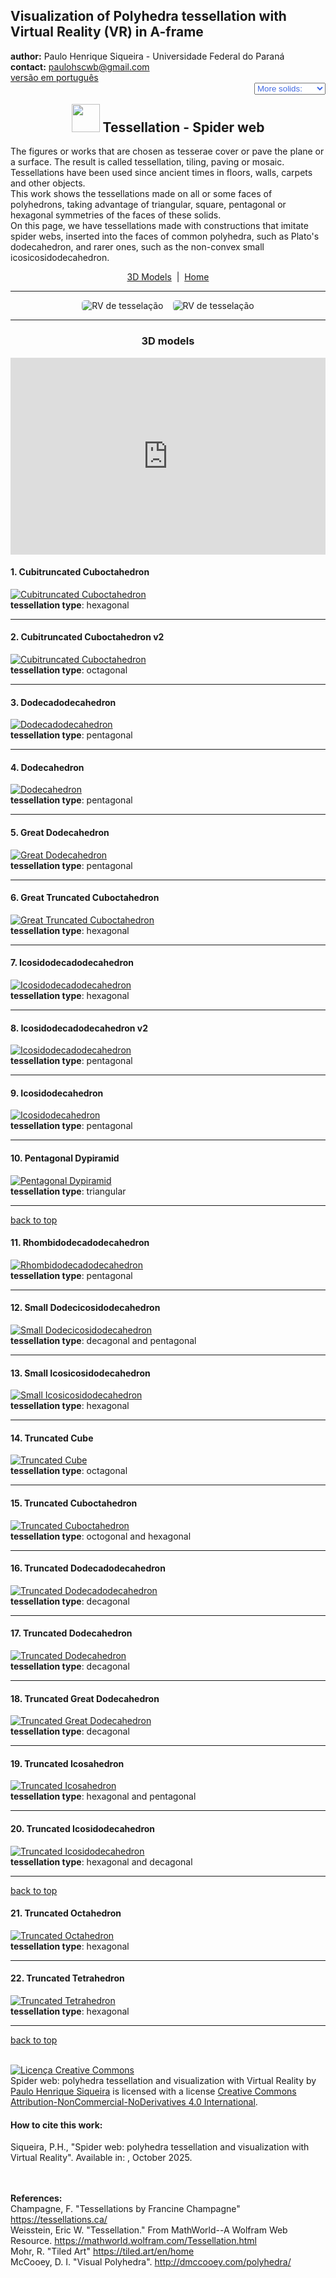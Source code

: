 <link rel="stylesheet" href="../scripts/style.css">
<meta charset="utf-8">
<link rel="icon" type="image/png" href="vr/salas/imagens/icone.png">
<h2>Visualization of Polyhedra tessellation with Virtual Reality (VR) in A-frame</h2>
 <b>author:</b> Paulo Henrique Siqueira - Universidade Federal do Paraná
 <br><b>contact:</b> <a href="#">paulohscwb@gmail.com</a>
 <br><a href="https://paulohscwb.github.io/tessellation/spiderweb/pt-br/">versão em português</a>
 <form style="margin: 0 auto; float:right; text-align:right; width:100%; margin-bottom:15px;">
	<select id="url" onchange="urlHandler(this.value)" style="color:royalblue;">
		<option disabled selected value>More solids:</option>
		<option value="../escher/">Escher's Works</option>
		<option value="../part2/">Tessellation 2</option>
		<option value="../part3/">Tessellation 3</option>
		<option value="../part4/">Tessellation 4</option>
		<option disabled value="../spiderweb/">Spider web</option>
		<!--<option value="../part5/">Tessellation 5</option>
		<option value="../part6/">Tessellation 6</option>
		<option value="../part7/">Tessellation 7</option>
		<option value="../part8/">Tessellation 8</option>
		<option value="../part9/">Tessellation 9</option>
		<option value="../part10/">Tessellation 10</option>
		<option value="../part11/">Tessellation 11</option>-->
	</select>
</form>
<script>
function urlHandler(value) {                               
    window.location.assign(`${value}`);
}
</script>

<p id="p1"></p>
  <h2 align="center"><img src="vr/salas/imagens/icone.png" style="margin-bottom:-10px" width="45"> Tessellation - Spider web</h2>
The figures or works that are chosen as tesserae cover or pave the plane or a surface. The result is called tessellation, tiling, paving or mosaic. 
Tessellations have been used since ancient times in floors, walls, carpets and other objects.
<br>This work shows the tessellations made on all or some faces of polyhedrons, taking advantage of triangular, square, pentagonal or hexagonal symmetries of the faces of these solids.
<br>On this page, we have tessellations made with constructions that imitate spider webs, inserted into the faces of common polyhedra, such as Plato's dodecahedron, and rarer ones, such as the non-convex small icosicosidodecahedron.
<p align="center"><a href="#m3d">3D Models</a><span>&nbsp;&nbsp;|&nbsp;&nbsp;</span><a href="../">Home</a></p>
<hr>
 <p align="center"><img src="vr/salas/videos/tess1.gif" style="max-width: 45%; border-radius:5px; margin-right:15px" loading="lazy" alt="RV de tesselação"/><img src="vr/salas/videos/tess2.gif" style="max-width: 45%; border-radius:5px;" loading="lazy" alt="RV de tesselação"/></p> 
<hr>
<h3 id="m3d" align="center">3D models</h3>
<iframe width="560" height="315" style="max-width:100%" src="https://www.youtube.com/embed/videoseries?list=PLy0I_lGW8HxXsXXqMXQVTUWeoWBEyCuhM" title="YouTube video player" frameborder="0" allow="accelerometer; autoplay; clipboard-write; encrypted-media; gyroscope; picture-in-picture; web-share" allowfullscreen></iframe>
<h4>1. Cubitruncated Cuboctahedron</h4>
<a href="vr/CubitruncatedCuboctahedron.htm" target="_blank" title="3D model" class="fotoA"><img src="ar/1A.png" class="foto" alt="Cubitruncated Cuboctahedron"></a>
 <br><b>tessellation type</b>: hexagonal
 <br>
<hr>
<h4>2. Cubitruncated Cuboctahedron v2</h4>
<a href="vr/CubitruncatedCuboctahedron1.htm" target="_blank" title="3D model" class="fotoA"><img src="ar/2A.png" class="foto" alt="Cubitruncated Cuboctahedron"></a>
 <br><b>tessellation type</b>: octagonal
 <br>
<hr>
<h4>3. Dodecadodecahedron</h4>
<a href="vr/Dodecadodecahedron.htm" target="_blank" title="3D model" class="fotoA"><img src="ar/3A.png" class="foto" alt="Dodecadodecahedron"></a>
 <br><b>tessellation type</b>: pentagonal
 <br>
<hr>
<h4>4. Dodecahedron</h4>
<a href="vr/Dodecahedron.htm" target="_blank" title="3D model" class="fotoA"><img src="ar/4A.png" class="foto" alt="Dodecahedron"></a>
 <br><b>tessellation type</b>: pentagonal
 <br>
<hr>
<h4>5. Great Dodecahedron</h4>
<a href="vr/GreatDodecahedron.htm" target="_blank" title="3D model" class="fotoA"><img src="ar/5A.png" class="foto" alt="Great Dodecahedron"></a>
 <br><b>tessellation type</b>: pentagonal
 <br>
<hr>
<h4>6. Great Truncated Cuboctahedron</h4>
<a href="vr/GreatTruncatedCuboctahedron.htm" target="_blank" title="3D model" class="fotoA"><img src="ar/6A.png" class="foto" alt="Great Truncated Cuboctahedron"></a>
 <br><b>tessellation type</b>: hexagonal
 <br>
<hr>
<h4>7. Icosidodecadodecahedron</h4>
<a href="vr/Icosidodecadodecahedron.htm" target="_blank" title="3D model" class="fotoA"><img src="ar/7A.png" class="foto" alt="Icosidodecadodecahedron"></a>
 <br><b>tessellation type</b>: hexagonal
 <br>
<hr>
<h4>8. Icosidodecadodecahedron v2</h4>
<a href="vr/Icosidodecadodecahedron1.htm" target="_blank" title="3D model" class="fotoA"><img src="ar/8A.png" class="foto" alt="Icosidodecadodecahedron"></a>
 <br><b>tessellation type</b>: pentagonal
 <br>
<hr>
<h4>9. Icosidodecahedron</h4>
<a href="vr/Icosidodecahedron.htm" target="_blank" title="3D model" class="fotoA"><img src="ar/9A.png" class="foto" alt="Icosidodecahedron"></a>
 <br><b>tessellation type</b>: pentagonal
 <br>
<hr>
<h4>10. Pentagonal Dypiramid</h4>
<a href="vr/PentagonalDypiramid.htm" target="_blank" title="3D model" class="fotoA"><img src="ar/10A.png" class="foto" alt="Pentagonal Dypiramid"></a>
 <br><b>tessellation type</b>: triangular
 <br>
<hr>
<p class="topop"><a href="#p1" class="topo">back to top</a></p>
<h4>11. Rhombidodecadodecahedron</h4>
<a href="vr/Rhombidodecadodecahedron.htm" target="_blank" title="3D model" class="fotoA"><img src="ar/11A.png" class="foto" alt="Rhombidodecadodecahedron"></a>
 <br><b>tessellation type</b>: pentagonal
 <br>
<hr>
<h4>12. Small Dodecicosidodecahedron</h4>
<a href="vr/SmallDodecicosidodecahedron.htm" target="_blank" title="3D model" class="fotoA"><img src="ar/12A.png" class="foto" alt="Small Dodecicosidodecahedron"></a>
 <br><b>tessellation type</b>: decagonal and pentagonal
 <br>
<hr>
<h4>13. Small Icosicosidodecahedron</h4>
<a href="vr/SmallIcosicosidodecahedron.htm" target="_blank" title="3D model" class="fotoA"><img src="ar/13A.png" class="foto" alt="Small Icosicosidodecahedron"></a>
 <br><b>tessellation type</b>: hexagonal
 <br>
<hr>
<h4>14. Truncated Cube</h4>
<a href="vr/TruncatedCube.htm" target="_blank" title="3D model" class="fotoA"><img src="ar/14A.png" class="foto" alt="Truncated Cube"></a>
 <br><b>tessellation type</b>: octagonal
 <br>
<hr>
<h4>15. Truncated Cuboctahedron</h4>
<a href="vr/TruncatedCuboctahedron.htm" target="_blank" title="3D model" class="fotoA"><img src="ar/15A.png" class="foto" alt="Truncated Cuboctahedron"></a>
 <br><b>tessellation type</b>: octogonal and hexagonal
 <br>
<hr>
<h4>16. Truncated Dodecadodecahedron</h4>
<a href="vr/TruncatedDodecadodecahedron.htm" target="_blank" title="3D model" class="fotoA"><img src="ar/16A.png" class="foto" alt="Truncated Dodecadodecahedron"></a>
 <br><b>tessellation type</b>: decagonal
 <br>
<hr>
<h4>17. Truncated Dodecahedron</h4>
<a href="vr/TruncatedDodecahedron.htm" target="_blank" title="3D model" class="fotoA"><img src="ar/17A.png" class="foto" alt="Truncated Dodecahedron"></a>
 <br><b>tessellation type</b>: decagonal
 <br>
<hr>
<h4>18. Truncated Great Dodecahedron</h4>
<a href="vr/TruncatedGreatDodecahedron.htm" target="_blank" title="3D model" class="fotoA"><img src="ar/18A.png" class="foto" alt="Truncated Great Dodecahedron"></a>
 <br><b>tessellation type</b>: decagonal
 <br>
<hr>
<h4>19. Truncated Icosahedron</h4>
<a href="vr/TruncatedIcosahedron.htm" target="_blank" title="3D model" class="fotoA"><img src="ar/19A.png" class="foto" alt="Truncated Icosahedron"></a>
 <br><b>tessellation type</b>: hexagonal and pentagonal
 <br>
<hr>
<h4>20. Truncated Icosidodecahedron</h4>
<a href="vr/TruncatedIcosidodecahedron.htm" target="_blank" title="3D model" class="fotoA"><img src="ar/20A.png" class="foto" alt="Truncated Icosidodecahedron"></a>
 <br><b>tessellation type</b>: hexagonal and decagonal
 <br>
<hr>
<p class="topop"><a href="#p1" class="topo">back to top</a></p>
<h4>21. Truncated Octahedron</h4>
<a href="vr/TruncatedOctahedron.htm" target="_blank" title="3D model" class="fotoA"><img src="ar/21A.png" class="foto" alt="Truncated Octahedron"></a>
 <br><b>tessellation type</b>: hexagonal
 <br>
<hr>
<h4>22. Truncated Tetrahedron</h4>
<a href="vr/TruncatedTetrahedron.htm" target="_blank" title="3D model" class="fotoA"><img src="ar/22A.png" class="foto" alt="Truncated Tetrahedron"></a>
 <br><b>tessellation type</b>: hexagonal
 <br>
<hr>
<p class="topop"><a href="#p1" class="topo">back to top</a></p>


<br><a rel="license" href="http://creativecommons.org/licenses/by-nc-nd/4.0/"><img alt="Licença Creative Commons" style="border-width:0" src="https://i.creativecommons.org/l/by-nc-nd/4.0/88x31.png" loading="lazy"/></a><br /><span xmlns:dct="http://purl.org/dc/terms/" property="dct:title">Spider web: polyhedra tessellation and visualization with Virtual Reality</span> by <a xmlns:cc="http://creativecommons.org/ns#" href="https://paulohscwb.github.io/tessellation/spiderweb/" property="cc:attributionName" rel="cc:attributionURL">Paulo Henrique Siqueira</a> is licensed with a license <a rel="license" href="http://creativecommons.org/licenses/by-nc-nd/4.0/">Creative Commons Attribution-NonCommercial-NoDerivatives 4.0 International</a>.

<h4>How to cite this work:</h4> 
<p>Siqueira, P.H., "Spider web: polyhedra tessellation and visualization with Virtual Reality". Available in: <https://paulohscwb.github.io/tessellation/spiderweb/>, October 2025.</p>
<!--<a target="_blank" href="https://doi.org/10.5281/zenodo.14502405"><img src="https://zenodo.org/badge/DOI/10.5281/zenodo.14502405.svg" alt="DOI"></a>-->
<br><br><b>References:</b>
<br>Champagne, F. "Tessellations by Francine Champagne" <a href="https://tessellations.ca/" target="_blank"> https://tessellations.ca/</a>
<br>Weisstein, Eric W. "Tessellation." From MathWorld--A Wolfram Web Resource. <a href="https://mathworld.wolfram.com/Tessellation.html" target="_blank"> https://mathworld.wolfram.com/Tessellation.html</a>
<br>Mohr, R. "Tiled Art" <a href="https://tiled.art/en/home" target="_blank">https://tiled.art/en/home</a> 
<br>McCooey, D. I. "Visual Polyhedra". <a href="http://dmccooey.com/polyhedra/" target="_blank">http://dmccooey.com/polyhedra/</a>
